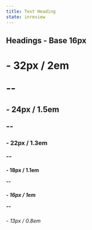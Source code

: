 ```yaml
---
title: Text Heading
state: inreview
---
```

Headings - 
Base 16px
--
<h1> - 32px / 2em

--
<h2> - 24px / 1.5em

--
<h3> - 22px / 1.3em

--
<h4> - 18px / 1.1em

--
<h5> - 16px / 1em

--
<h6> - 13px / 0.8em
